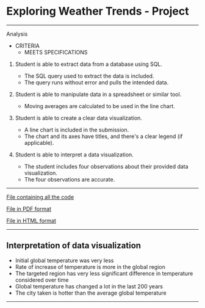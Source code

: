 # Exploring Weather Trends - Project #

---

Analysis

* CRITERIA
    - MEETS SPECIFICATIONS



1. Student is able to extract data from a database using SQL.
   - The SQL query used to extract the data is included.
   - The query runs without error and pulls the intended data.


2. Student is able to manipulate data in a spreadsheet or similar tool.
   - Moving averages are calculated to be used in the line chart.


3. Student is able to create a clear data visualization.
   - A line chart is included in the submission.
   - The chart and its axes have titles, and there's a clear legend (if applicable).


4. Student is able to interpret a data visualization.
   - The student includes four observations about their provided data visualization.
   - The four observations are accurate.
   
---

[File containing all the code](Submit_final.ipynb)

[File in PDF format](Submit_final.pdf)

[File in HTML format](Submit_final.html)
   
---
   
## Interpretation of data visualization
   
- Initial global temperature was very less
- Rate of increase of temperature is more in the global region 
- The targeted region has very less significant difference in temperature considered over time
- Global temperature has changed a lot in the last 200 years
- The city taken is hotter than the average global temperature
---
